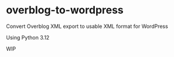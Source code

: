 # overblog-to-wordpress
 Convert Overblog XML export to usable XML format for WordPress

Using Python 3.12

WIP